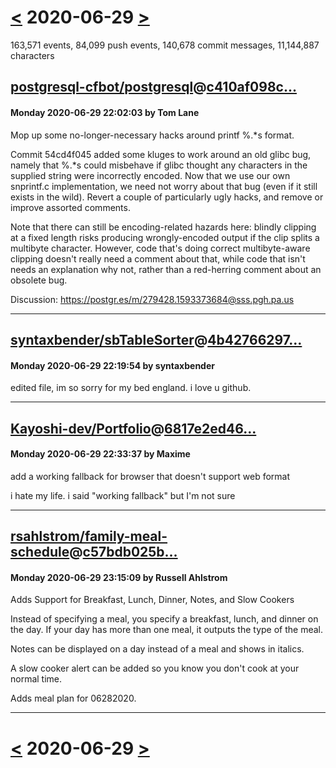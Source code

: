 # [<](2020-06-28.md) 2020-06-29 [>](2020-06-30.md)

163,571 events, 84,099 push events, 140,678 commit messages, 11,144,887 characters


## [postgresql-cfbot/postgresql](https://github.com/postgresql-cfbot/postgresql)@[c410af098c...](https://github.com/postgresql-cfbot/postgresql/commit/c410af098c46949e36607eb13689e697fa2def97)
#### Monday 2020-06-29 22:02:03 by Tom Lane

Mop up some no-longer-necessary hacks around printf %.*s format.

Commit 54cd4f045 added some kluges to work around an old glibc bug,
namely that %.*s could misbehave if glibc thought any characters in
the supplied string were incorrectly encoded.  Now that we use our
own snprintf.c implementation, we need not worry about that bug (even
if it still exists in the wild).  Revert a couple of particularly
ugly hacks, and remove or improve assorted comments.

Note that there can still be encoding-related hazards here: blindly
clipping at a fixed length risks producing wrongly-encoded output
if the clip splits a multibyte character.  However, code that's
doing correct multibyte-aware clipping doesn't really need a comment
about that, while code that isn't needs an explanation why not,
rather than a red-herring comment about an obsolete bug.

Discussion: https://postgr.es/m/279428.1593373684@sss.pgh.pa.us

---
## [syntaxbender/sbTableSorter](https://github.com/syntaxbender/sbTableSorter)@[4b42766297...](https://github.com/syntaxbender/sbTableSorter/commit/4b4276629747714911985c0b8021353f67aa914c)
#### Monday 2020-06-29 22:19:54 by syntaxbender

edited file, im so sorry for my bed england. i love u github.

---
## [Kayoshi-dev/Portfolio](https://github.com/Kayoshi-dev/Portfolio)@[6817e2ed46...](https://github.com/Kayoshi-dev/Portfolio/commit/6817e2ed461898e8d6bca87523035c7b7809f65b)
#### Monday 2020-06-29 22:33:37 by Maxime

add a working fallback for browser that doesn't support web format

i hate my life. i said "working fallback" but I'm not sure

---
## [rsahlstrom/family-meal-schedule](https://github.com/rsahlstrom/family-meal-schedule)@[c57bdb025b...](https://github.com/rsahlstrom/family-meal-schedule/commit/c57bdb025b8a1c3345f2e29f2905e0327cb48bca)
#### Monday 2020-06-29 23:15:09 by Russell Ahlstrom

Adds Support for Breakfast, Lunch, Dinner, Notes, and Slow Cookers

Instead of specifying a meal, you specify a breakfast, lunch, and dinner
on the day. If your day has more than one meal, it outputs the type
of the meal.

Notes can be displayed on a day instead of a meal and shows in italics.

A slow cooker alert can be added so you know you don't cook at your
normal time.

Adds meal plan for 06282020.

---

# [<](2020-06-28.md) 2020-06-29 [>](2020-06-30.md)

